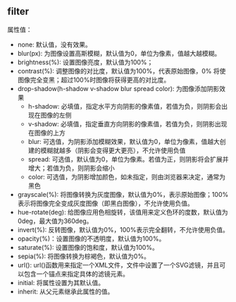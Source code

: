 ## filter 
属性值：
- none: 默认值，没有效果。
- blur(px): 为图像设置高斯模糊，默认值为0，单位为像素，值越大越模糊。
- brightness(%): 设置图像亮度，默认值为100%；
- contrast(%): 调整图像的对比度，默认值为100%，代表原始图像，0% 将使图像完全变黑；超过100%时图像将获得更高的对比度。
- drop-shadow(h-shadow v-shadow blur spread color): 为图像添加阴影效果
  - h-shadow: 必填值，指定水平方向阴影的像素值，若值为负，则阴影会出现在图像的左侧
  - v-shadow: 必填值，指定垂直方向阴影的像素值，若值为负，则阴影出现在图像的上方
  - blur: 可选值，为阴影添加模糊效果，默认值为0，单位为像素，值越大创建的模糊就越多（阴影会变得更大更亮），不允许使用负值
  - spread: 可选值，默认值为0，单位为像素。若值为正，则阴影将会扩展并增大；若值为负，则阴影会缩小
  - color: 可选值，为阴影增加颜色，如未指定，则由浏览器来决定，通常为黑色
- grayscale(%): 将图像转换为灰度图像，默认值为0%，表示原始图像；100%表示将图像完全变成灰度图像（即黑白图像），不允许使用负值。
- hue-rotate(deg): 给图像应用色相旋转，该值用来定义色环的度数，默认值为0deg，最大值为360deg。
- invert(%): 反转图像，默认值为0%，100%表示完全翻转，不允许使用负值。
- opacity(%)：设置图像的不透明度，默认值为100%。
- saturate(%): 设置图像的饱和度，默认值为100%。
- sepia(%): 将图像转换为棕褐色，默认值为0%。
- url(): url()函数用来指定一个XML文件，文件中设置了一个SVG滤镜，并且可以包含一个锚点来指定具体的滤镜元素。
- initial: 将属性设置为其默认值。
- inherit: 从父元素继承此属性的值。